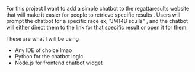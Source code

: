 For this project I want to add a simple chatbot
to the regattaresults website that will make it easier for people to retrieve specific results
.
Users will prompt the chatbot for a specific race ex, "JM14B sculls" , and the chatbot
will either direct them to the link for that specific result or open it for them.


These are what I will be using
- Any IDE of choice lmao
- Python for the chatbot logic
- Node.js for frontend chatbot widget